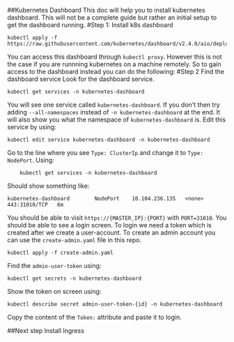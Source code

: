 ##Kubernetes Dashboard
This doc will help you to install kubernetes dashboard. This will not be a complete guide but rather an initial setup to get the dashboard running.
#Step 1: Install k8s dashboard
```
kubectl apply -f https://raw.githubusercontent.com/kubernetes/dashboard/v2.4.0/aio/deploy/recommended.yaml
```
You can access this dashboard through ```kubectl proxy```. However this is not the case if you are runnning kubernetes on a machine remotely. So to gain access to the dashboard instead you can do the following:
#Step 2 Find the dashboard service
Look for the dashboard service.
```
kubectl get services -n kubernetes-dashboard
```
You will see one service called ```kubernetes-dashboard```. If you don't then try adding `--all-namespaces` instead of `-n kubernetes-dashboard` at the end. It will also show you what the namespace of `kubernetes-dashboard` is.
Edit this service by using:
```
kubectl edit service kubernetes-dashboard -n kubernetes-dashboard
```
Go to the line where you see `Type: ClusterIp` and change it to `Type: NodePort`.
Using:
```
    kubectl get services -n kubernetes-dashboard
```
Should show something like:
```
kubernetes-dashboard        NodePort    10.104.236.135   <none>        443:31010/TCP   6m
```
You should be able to visit `https://{MASTER_IP}:{PORT}` with `PORT=31010`.
You should be able to see a login screen.
To login we need a token which is created after we create a user-account.
To create an admin account you can use the `create-admin.yaml` file in this repo.
```
kubectl apply -f create-admin.yaml
```
Find the `admin-user-token` using:
```
kubectl get secrets -n kubernetes-dashboard
```
Show the token on screen using:
```
kubectl describe secret admin-user-token-{id} -n kubernetes-dashboard
```
Copy the content of the `Token:` attribute and paste it to login.


##Next step
Install Ingress